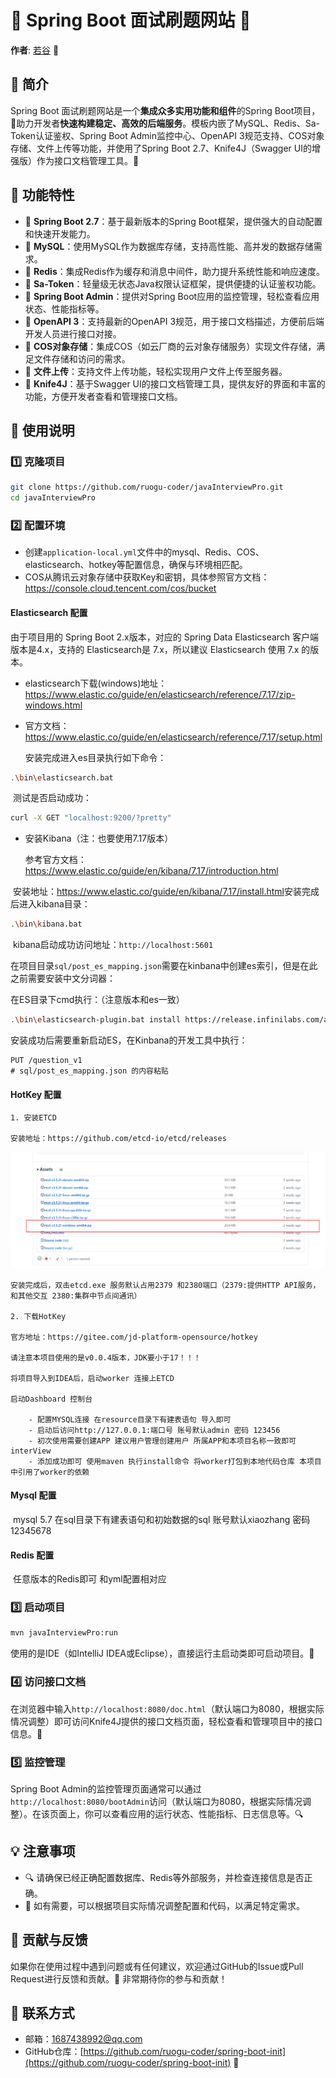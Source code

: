 # 🚀 Spring Boot 面试刷题网站 🚀

**作者**: [若谷](https://github.com/ruogu-coder) 🌟

## 📘 简介

Spring Boot 面试刷题网站是一个**集成众多实用功能和组件**的Spring Boot项目，🚀助力开发者**快速构建稳定、高效的后端服务**。模板内嵌了MySQL、Redis、Sa-Token认证鉴权、Spring Boot Admin监控中心、OpenAPI 3规范支持、COS对象存储、文件上传等功能，并使用了Spring Boot 2.7、Knife4J（Swagger UI的增强版）作为接口文档管理工具。🔧

## 🎨 功能特性

- 🔰 **Spring Boot 2.7**：基于最新版本的Spring Boot框架，提供强大的自动配置和快速开发能力。
- 💾 **MySQL**：使用MySQL作为数据库存储，支持高性能、高并发的数据存储需求。
- 🐢 **Redis**：集成Redis作为缓存和消息中间件，助力提升系统性能和响应速度。
- 🔑 **Sa-Token**：轻量级无状态Java权限认证框架，提供便捷的认证鉴权功能。
- 🔭 **Spring Boot Admin**：提供对Spring Boot应用的监控管理，轻松查看应用状态、性能指标等。
- 📖 **OpenAPI 3**：支持最新的OpenAPI 3规范，用于接口文档描述，方便前后端开发人员进行接口对接。
- 📁 **COS对象存储**：集成COS（如云厂商的云对象存储服务）实现文件存储，满足文件存储和访问的需求。
- 📂 **文件上传**：支持文件上传功能，轻松实现用户文件上传至服务器。
- 📘 **Knife4J**：基于Swagger UI的接口文档管理工具，提供友好的界面和丰富的功能，方便开发者查看和管理接口文档。

## 📘 使用说明

### 1️⃣ 克隆项目

```bash
git clone https://github.com/ruogu-coder/javaInterviewPro.git
cd javaInterviewPro
```

### 2️⃣ 配置环境

- 创建`application-local.yml`文件中的mysql、Redis、COS、elasticsearch、hotkey等配置信息，确保与环境相匹配。
- COS从腾讯云对象存储中获取Key和密钥，具体参照官方文档：https://console.cloud.tencent.com/cos/bucket

####  Elasticsearch 配置

由于项目用的 Spring Boot 2.x版本，对应的 Spring Data Elasticsearch 客户端版本是4.x，支持的 Elasticsearch是 7.x，所以建议 Elasticsearch 使用 7.x 的版本。

- elasticsearch下载(windows)地址：https://www.elastic.co/guide/en/elasticsearch/reference/7.17/zip-windows.html

- 官方文档：https://www.elastic.co/guide/en/elasticsearch/reference/7.17/setup.html

  安装完成进入es目录执行如下命令：

```bash
.\bin\elasticsearch.bat
```

​	测试是否启动成功：

```bash
curl -X GET "localhost:9200/?pretty"
```

- 安装Kibana（注：也要使用7.17版本）

  参考官方文档：https://www.elastic.co/guide/en/kibana/7.17/introduction.html

​	安装地址：https://www.elastic.co/guide/en/kibana/7.17/install.html
​	安装完成后进入kibana目录：

```bash
.\bin\kibana.bat
```

​	kibana启动成功访问地址：`http://localhost:5601`

在项目目录`sql/post_es_mapping.json`需要在kinbana中创建es索引，但是在此之前需要安装中文分词器：

在ES目录下cmd执行：（注意版本和es一致）

```bash
.\bin\elasticsearch-plugin.bat install https://release.infinilabs.com/analysis-ik/stable/elasticsearch-analysis-ik-7.17.23.zip
```

安装成功后需要重新启动ES，在Kinbana的开发工具中执行：

```bas
PUT /question_v1
# sql/post_es_mapping.json 的内容粘贴
```

#### HotKey 配置

	1. 安装ETCD

    安装地址：https://github.com/etcd-io/etcd/releases

![](.image/1.png)

    安装完成后，双击etcd.exe 服务默认占用2379 和2380端口（2379:提供HTTP API服务，和其他交互 2380:集群中节点间通讯）

	2. 下载HotKey 

    官方地址：https://gitee.com/jd-platform-opensource/hotkey

    请注意本项目使用的是v0.0.4版本，JDK要小于17！！！

    将项目导入到IDEA后，启动worker 连接上ETCD 

    启动Dashboard 控制台 

    	- 配置MYSQL连接 在resource目录下有建表语句 导入即可
    	- 启动后访问http://127.0.0.1:端口号 账号默认admin 密码 123456
    	- 初次使用需要创建APP 建议用户管理创建用户 所属APP和本项目名称一致即可 interView
    	- 添加成功即可 使用maven 执行install命令 将worker打包到本地代码仓库 本项目中引用了worker的依赖

#### Mysql 配置

​	mysql 5.7 在sql目录下有建表语句和初始数据的sql 账号默认xiaozhang 密码 12345678

#### Redis 配置

​	任意版本的Redis即可 和yml配置相对应

### 3️⃣ 启动项目

```bash
mvn javaInterviewPro:run
```
使用的是IDE（如IntelliJ IDEA或Eclipse），直接运行主启动类即可启动项目。🏃

### 4️⃣ 访问接口文档

在浏览器中输入`http://localhost:8080/doc.html`（默认端口为8080，根据实际情况调整）即可访问Knife4J提供的接口文档页面，轻松查看和管理项目中的接口信息。📖

### 5️⃣ 监控管理

Spring Boot Admin的监控管理页面通常可以通过`http://localhost:8080/bootAdmin`访问（默认端口为8080，根据实际情况调整）。在该页面上，你可以查看应用的运行状态、性能指标、日志信息等。🔍

## 💡 注意事项

- 🔍 请确保已经正确配置数据库、Redis等外部服务，并检查连接信息是否正确。
- 🔧 如有需要，可以根据项目实际情况调整配置和代码，以满足特定需求。

## 💪 贡献与反馈

如果你在使用过程中遇到问题或有任何建议，欢迎通过GitHub的Issue或Pull Request进行反馈和贡献。🤝 非常期待你的参与和贡献！

## 📧 联系方式

- 邮箱：[1687438992@qq.com](mailto:1687438992@qq.com)
- GitHub仓库：[https://github.com/ruogu-coder/spring-boot-init](https://github.com/ruogu-coder/spring-boot-init) 🔗